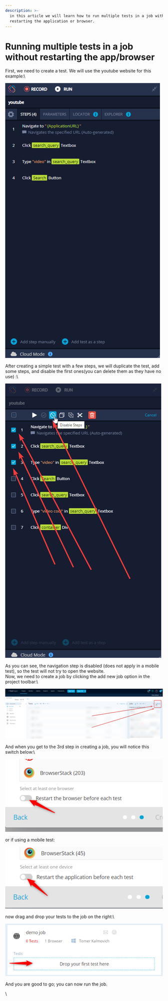 ```yaml
---
description: >-
  in this article we will learn how to run multiple tests in a job without
  restarting the application or browser.
---
```


# Running multiple tests in a job without restarting the app/browser

First, we need to create a test. We will use the youtube website for this example:\


![](<../../.gitbook/assets/image (452) (1) (1).png>)

After creating a simple test with a few steps, we will duplicate the test, add some steps, and disable the first ones(you can delete them as they have no use) :\


![](<../../.gitbook/assets/image (477) (1) (1).png>)

As you can see, the navigation step is disabled (does not apply in a mobile test), so the test will not try to open the website.\
Now, we need to create a job by clicking the add new job option in the project toolbar:\


![](<../../.gitbook/assets/image (535).png>)

And when you get to the 3rd step in creating a job, you will notice this switch below:\


![](<../../.gitbook/assets/image (474) (1) (1).png>)

or if using a mobile test:

![](<../../.gitbook/assets/image (542) (1).png>)

now drag and drop your tests to the job on the right:\


![](<../../.gitbook/assets/image (530).png>)

And you are good to go; you can now run the job.

\
